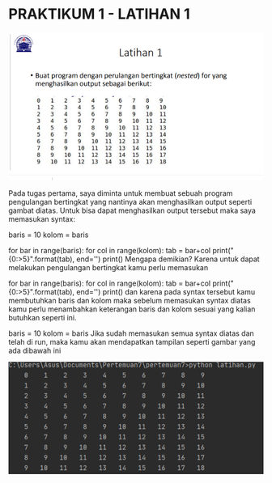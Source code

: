 # PRAKTIKUM 1 - LATIHAN 1

![wnd](foto/wnd.png)

Pada tugas pertama, saya diminta untuk membuat sebuah program pengulangan bertingkat yang nantinya akan menghasilkan output seperti gambat diatas. Untuk bisa dapat menghasilkan output tersebut maka saya memasukan syntax:

baris = 10
kolom = baris

for bar in range(baris):
    for col in range(kolom):
        tab = bar+col
        print("{0:>5}".format(tab), end='')
    print()
Mengapa demikian? Karena untuk dapat melakukan pengulangan bertingkat kamu perlu memasukan

for bar in range(baris):
    for col in range(kolom):
        tab = bar+col
        print("{0:>5}".format(tab), end='')
    print()
dan karena pada syntax tersebut kamu membutuhkan baris dan kolom maka sebelum memasukan syntax diatas kamu perlu menambahkan keterangan baris dan kolom sesuai yang kalian butuhkan seperti ini.

baris = 10
kolom = baris
Jika sudah memasukan semua syntax diatas dan telah di run, maka kamu akan mendapatkan tampilan seperti gambar yang ada dibawah ini

![wnd2](foto/wnd2.png)

